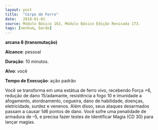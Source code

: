 ```yaml
---
layout: post
title:  "Corpo de Ferro"
date:   2018-01-01
source: Módulo Básico 163, Módulo Básico Edição Revisada 173.
tags: [nenhum, bardo]
---
```


**arcana 8 (transmutação)**

**Alcance**: pessoal

**Duração**: 10 minutos.

**Alvo**: você

**Tempo de Execução**: ação padrão

Você se transforma em uma estátua de ferro vivo, recebendo Força +6, redução de dano 15/adamante, resistência a fogo 10 e imunidade a afogamento, atordoamento, cegueira, dano de habilidade, doenças, eletricidade, surdez e venenos. Além disso, seus ataques desarmados passam a causar 1d6 pontos de dano.
Você sofre uma penalidade de armadura de –5, e precisa fazer testes de Identificar Magia (CD 30) para lançar magias.
